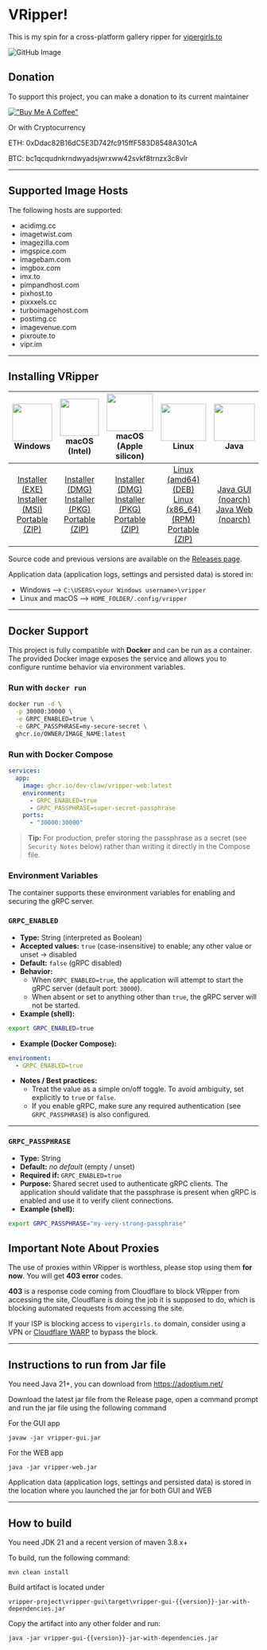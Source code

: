 # VRipper!

This is my spin for a cross-platform gallery ripper for [vipergirls.to](https://vipergirls.to)

![GitHub Image](/image.png)

## Donation
To support this project, you can make a donation to its current maintainer

[!["Buy Me A Coffee"](https://www.buymeacoffee.com/assets/img/custom_images/orange_img.png)](https://buymeacoffee.com/devclaw)

Or with Cryptocurrency

ETH: 0xDdac82B16dC5E3D742fc915ffF583D8548A301cA

BTC: bc1qcqudnkrndwyadsjwrxww42svkf8trnzx3c8vlr

---

## Supported Image Hosts

The following hosts are supported:

* acidimg.cc
* imagetwist.com
* imagezilla.com
* imgspice.com
* imagebam.com
* imgbox.com
* imx.to
* pimpandhost.com
* pixhost.to
* pixxxels.cc
* turboimagehost.com
* postimg.cc
* imagevenue.com
* pixroute.to
* vipr.im

---

## Installing VRipper

<img src="https://github.com/stashapp/stash/raw/develop/docs/readme_assets/windows_logo.svg" width="100%" height="75"> Windows | <img src="https://github.com/stashapp/stash/raw/develop/docs/readme_assets/mac_logo.svg" width="100%" height="75"> macOS (Intel) | <img src="https://github.com/stashapp/stash/raw/develop/docs/readme_assets/mac_logo.svg" width="100%" height="75"> macOS (Apple silicon) | <img src="https://github.com/stashapp/stash/raw/develop/docs/readme_assets/linux_logo.svg" width="100%" height="75"> Linux  | <img src="https://images.vexels.com/media/users/3/166401/isolated/preview/b82aa7ac3f736dd78570dd3fa3fa9e24-java-programming-language-icon-by-vexels.png" width="100%" height="75"> Java
:---:|:---:|:---:|:---:|:---:
[Installer (EXE)](https://github.com/dev-claw/vripper-project/releases/download/6.5.7/vripper-windows-installer-6.5.7.exe) <br /> [Installer (MSI)](https://github.com/dev-claw/vripper-project/releases/download/6.5.7/vripper-windows-installer-6.5.7.msi) <br /> [Portable (ZIP)](https://github.com/dev-claw/vripper-project/releases/download/6.5.7/vripper-windows-portable-6.5.7.zip) | [Installer (DMG)](https://github.com/dev-claw/vripper-project/releases/download/6.5.7/vripper-macos-6.5.7.x86_64.dmg) <br /> [Installer (PKG)](https://github.com/dev-claw/vripper-project/releases/download/6.5.7/vripper-macos-6.5.7.x86_64.pkg) <br /> [Portable (ZIP)](https://github.com/dev-claw/vripper-project/releases/download/6.5.7/vripper-macos-portable-6.5.7.x86_64.zip) | [Installer (DMG)](https://github.com/dev-claw/vripper-project/releases/download/6.5.7/vripper-macos-6.5.7.arm64.dmg) <br /> [Installer (PKG)](https://github.com/dev-claw/vripper-project/releases/download/6.5.7/vripper-macos-6.5.7.arm64.pkg) <br /> [Portable (ZIP)](https://github.com/dev-claw/vripper-project/releases/download/6.5.7/vripper-macos-portable-6.5.7.arm64.zip)  | [Linux (amd64) (DEB)](https://github.com/dev-claw/vripper-project/releases/download/6.5.7/vripper-linux-6.5.3_amd64.deb) <br /> [Linux (x86_64) (RPM)](https://github.com/dev-claw/vripper-project/releases/download/6.5.7/vripper-linux-6.5.7.x86_64.rpm) <br /> [Portable (ZIP)](https://github.com/dev-claw/vripper-project/releases/download/6.5.7/vripper-linux-portable-6.5.7.zip) | [Java GUI (noarch)](https://github.com/dev-claw/vripper-project/releases/download/6.5.7/vripper-noarch-gui-6.5.7.jar) <br /> [Java Web (noarch)](https://github.com/dev-claw/vripper-project/releases/download/6.5.7/vripper-noarch-web-6.5.7.jar)

Source code and previous versions are available on
the [Releases page](https://github.com/dev-claw/vripper-project/releases).

Application data (application logs, settings and persisted data) is stored in:  
* Windows --> `C:\USERS\<your Windows username>\vripper` 
* Linux and macOS --> `HOME_FOLDER/.config/vripper`

---

## Docker Support

This project is fully compatible with **Docker** and can be run as a container.  
The provided Docker image exposes the service and allows you to configure runtime behavior via environment variables.

### Run with `docker run`

```bash
docker run -d \
  -p 30000:30000 \
  -e GRPC_ENABLED=true \
  -e GRPC_PASSPHRASE=my-secure-secret \
  ghcr.io/OWNER/IMAGE_NAME:latest
```

### Run with Docker Compose

```yaml
services:
  app:
    image: ghcr.io/dev-claw/vripper-web:latest
    environment:
      - GRPC_ENABLED=true
      - GRPC_PASSPHRASE=super-secret-passphrase
    ports:
      - "30000:30000"
```

> **Tip:** For production, prefer storing the passphrase as a secret (see `Security Notes` below) rather than writing it
> directly in the Compose file.

### Environment Variables

The container supports these environment variables for enabling and securing the gRPC server.

### `GRPC_ENABLED`

- **Type:** String (interpreted as Boolean)
- **Accepted values:** `true` (case-insensitive) to enable; any other value or unset → disabled
- **Default:** `false` (gRPC disabled)
- **Behavior:**
    - When `GRPC_ENABLED=true`, the application will attempt to start the gRPC server (default port: `30000`).
    - When absent or set to anything other than `true`, the gRPC server will not be started.
- **Example (shell):**

```bash
export GRPC_ENABLED=true
```

- **Example (Docker Compose):**

```yaml
environment:
  - GRPC_ENABLED=true
```

- **Notes / Best practices:**
    - Treat the value as a simple on/off toggle. To avoid ambiguity, set explicitly to `true` or `false`.
    - If you enable gRPC, make sure any required authentication (see `GRPC_PASSPHRASE`) is also configured.

---

### `GRPC_PASSPHRASE`

- **Type:** String
- **Default:** *no default* (empty / unset)
- **Required if:** `GRPC_ENABLED=true`
- **Purpose:** Shared secret used to authenticate gRPC clients. The application should validate that the passphrase is
  present when gRPC is enabled and use it to verify client connections.
- **Example (shell):**

```bash
export GRPC_PASSPHRASE="my-very-strong-passphrase"
```

## Important Note About Proxies
The use of proxies within VRipper is worthless, please stop using them **for now**. You will get **403 error** codes.  

**403** is a response code coming from Cloudflare to block VRipper from accessing the site, Cloudflare is doing the job it is supposed to do, which is blocking automated requests from accessing the site. 

If your ISP is blocking access to `vipergirls.to` domain, consider using a VPN or [Cloudflare WARP](https://one.one.one.one/) to bypass the block.

---

## Instructions to run from Jar file
You need Java 21+, you can download from https://adoptium.net/

Download the latest jar file from the Release page, open a command prompt and run the jar file using the following command

For the GUI app

    javaw -jar vripper-gui.jar

For the WEB app

    java -jar vripper-web.jar

Application data (application logs, settings and persisted data) is stored in the location where you launched the jar for both GUI and WEB

---

## How to build

You need JDK 21 and a recent version of maven 3.8.x+

To build, run the following command:

    mvn clean install

Build artifact is located under

    vripper-project\vripper-gui\target\vripper-gui-{{version}}-jar-with-dependencies.jar

Copy the artifact into any other folder and run:

    java -jar vripper-gui-{{version}}-jar-with-dependencies.jar
